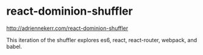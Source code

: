 # react-dominion-shuffler
http://adriennekerr.com/react-dominion-shuffler

This iteration of the shuffler explores es6, react, react-router, webpack, and babel.

